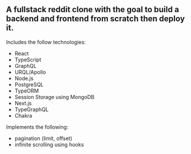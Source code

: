 ## A fullstack reddit clone with the goal to build a backend and frontend from scratch then deploy it.

Includes the follow technologies:

- React
- TypeScript
- GraphQL
- URQL/Apollo
- Node.js
- PostgreSQL
- TypeORM
- Session Storage using MongoDB
- Next.js
- TypeGraphQL
- Chakra


Implements the following:
- pagination (limit, offset)
- infinite scrolling using hooks
